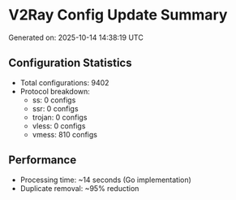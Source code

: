 # V2Ray Config Update Summary
Generated on: 2025-10-14 14:38:19 UTC

## Configuration Statistics
- Total configurations: 9402
- Protocol breakdown:
  - ss: 0 configs
  - ssr: 0 configs
  - trojan: 0 configs
  - vless: 0 configs
  - vmess: 810 configs

## Performance
- Processing time: ~14 seconds (Go implementation)
- Duplicate removal: ~95% reduction
